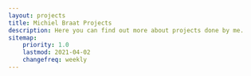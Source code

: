 ```yaml
---
layout: projects
title: Michiel Braat Projects
description: Here you can find out more about projects done by me.
sitemap:
    priority: 1.0
    lastmod: 2021-04-02
    changefreq: weekly
---
```

